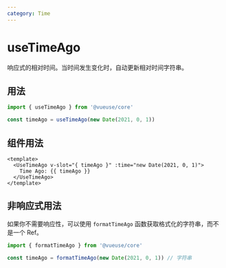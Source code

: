 ```yaml
---
category: Time
---
```


# useTimeAgo

响应式的相对时间。当时间发生变化时，自动更新相对时间字符串。

## 用法

```js
import { useTimeAgo } from '@vueuse/core'

const timeAgo = useTimeAgo(new Date(2021, 0, 1))
```

## 组件用法

```vue
<template>
  <UseTimeAgo v-slot="{ timeAgo }" :time="new Date(2021, 0, 1)">
    Time Ago: {{ timeAgo }}
  </UseTimeAgo>
</template>
```

## 非响应式用法

如果你不需要响应性，可以使用 `formatTimeAgo` 函数获取格式化的字符串，而不是一个 Ref。

```js
import { formatTimeAgo } from '@vueuse/core'

const timeAgo = formatTimeAgo(new Date(2021, 0, 1)) // 字符串
```
